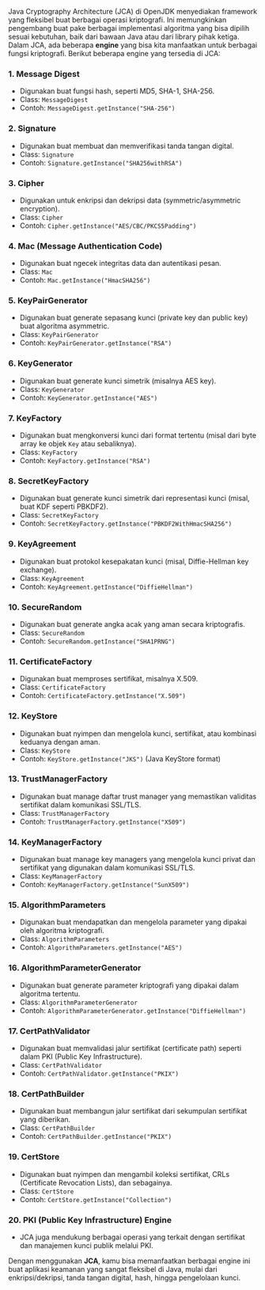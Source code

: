 Java Cryptography Architecture (JCA) di OpenJDK menyediakan framework yang fleksibel buat berbagai operasi kriptografi. Ini memungkinkan pengembang buat pake berbagai implementasi algoritma yang bisa dipilih sesuai kebutuhan, baik dari bawaan Java atau dari library pihak ketiga. Dalam JCA, ada beberapa **engine** yang bisa kita manfaatkan untuk berbagai fungsi kriptografi. Berikut beberapa engine yang tersedia di JCA:

### 1. **Message Digest**
- Digunakan buat fungsi hash, seperti MD5, SHA-1, SHA-256.
- Class: `MessageDigest`
- Contoh: `MessageDigest.getInstance("SHA-256")`

### 2. **Signature**
- Digunakan buat membuat dan memverifikasi tanda tangan digital.
- Class: `Signature`
- Contoh: `Signature.getInstance("SHA256withRSA")`

### 3. **Cipher**
- Digunakan untuk enkripsi dan dekripsi data (symmetric/asymmetric encryption).
- Class: `Cipher`
- Contoh: `Cipher.getInstance("AES/CBC/PKCS5Padding")`

### 4. **Mac (Message Authentication Code)**
- Digunakan buat ngecek integritas data dan autentikasi pesan.
- Class: `Mac`
- Contoh: `Mac.getInstance("HmacSHA256")`

### 5. **KeyPairGenerator**
- Digunakan buat generate sepasang kunci (private key dan public key) buat algoritma asymmetric.
- Class: `KeyPairGenerator`
- Contoh: `KeyPairGenerator.getInstance("RSA")`

### 6. **KeyGenerator**
- Digunakan buat generate kunci simetrik (misalnya AES key).
- Class: `KeyGenerator`
- Contoh: `KeyGenerator.getInstance("AES")`

### 7. **KeyFactory**
- Digunakan buat mengkonversi kunci dari format tertentu (misal dari byte array ke objek `Key` atau sebaliknya).
- Class: `KeyFactory`
- Contoh: `KeyFactory.getInstance("RSA")`

### 8. **SecretKeyFactory**
- Digunakan buat generate kunci simetrik dari representasi kunci (misal, buat KDF seperti PBKDF2).
- Class: `SecretKeyFactory`
- Contoh: `SecretKeyFactory.getInstance("PBKDF2WithHmacSHA256")`

### 9. **KeyAgreement**
- Digunakan buat protokol kesepakatan kunci (misal, Diffie-Hellman key exchange).
- Class: `KeyAgreement`
- Contoh: `KeyAgreement.getInstance("DiffieHellman")`

### 10. **SecureRandom**
- Digunakan buat generate angka acak yang aman secara kriptografis.
- Class: `SecureRandom`
- Contoh: `SecureRandom.getInstance("SHA1PRNG")`

### 11. **CertificateFactory**
- Digunakan buat memproses sertifikat, misalnya X.509.
- Class: `CertificateFactory`
- Contoh: `CertificateFactory.getInstance("X.509")`

### 12. **KeyStore**
- Digunakan buat nyimpen dan mengelola kunci, sertifikat, atau kombinasi keduanya dengan aman.
- Class: `KeyStore`
- Contoh: `KeyStore.getInstance("JKS")` (Java KeyStore format)

### 13. **TrustManagerFactory**
- Digunakan buat manage daftar trust manager yang memastikan validitas sertifikat dalam komunikasi SSL/TLS.
- Class: `TrustManagerFactory`
- Contoh: `TrustManagerFactory.getInstance("X509")`

### 14. **KeyManagerFactory**
- Digunakan buat manage key managers yang mengelola kunci privat dan sertifikat yang digunakan dalam komunikasi SSL/TLS.
- Class: `KeyManagerFactory`
- Contoh: `KeyManagerFactory.getInstance("SunX509")`

### 15. **AlgorithmParameters**
- Digunakan buat mendapatkan dan mengelola parameter yang dipakai oleh algoritma kriptografi.
- Class: `AlgorithmParameters`
- Contoh: `AlgorithmParameters.getInstance("AES")`

### 16. **AlgorithmParameterGenerator**
- Digunakan buat generate parameter kriptografi yang dipakai dalam algoritma tertentu.
- Class: `AlgorithmParameterGenerator`
- Contoh: `AlgorithmParameterGenerator.getInstance("DiffieHellman")`

### 17. **CertPathValidator**
- Digunakan buat memvalidasi jalur sertifikat (certificate path) seperti dalam PKI (Public Key Infrastructure).
- Class: `CertPathValidator`
- Contoh: `CertPathValidator.getInstance("PKIX")`

### 18. **CertPathBuilder**
- Digunakan buat membangun jalur sertifikat dari sekumpulan sertifikat yang diberikan.
- Class: `CertPathBuilder`
- Contoh: `CertPathBuilder.getInstance("PKIX")`

### 19. **CertStore**
- Digunakan buat nyimpen dan mengambil koleksi sertifikat, CRLs (Certificate Revocation Lists), dan sebagainya.
- Class: `CertStore`
- Contoh: `CertStore.getInstance("Collection")`

### 20. **PKI (Public Key Infrastructure) Engine**
- JCA juga mendukung berbagai operasi yang terkait dengan sertifikat dan manajemen kunci publik melalui PKI.

Dengan menggunakan **JCA**, kamu bisa memanfaatkan berbagai engine ini buat aplikasi keamanan yang sangat fleksibel di Java, mulai dari enkripsi/dekripsi, tanda tangan digital, hash, hingga pengelolaan kunci.